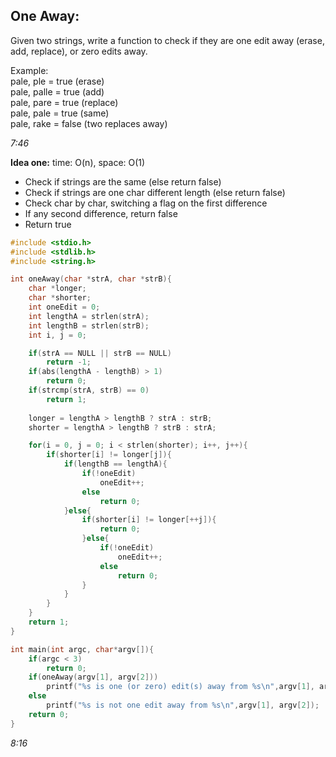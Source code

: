 ## One Away:

Given two strings, write a function to check if they are one edit away (erase, add, replace), or zero edits away.

Example:  
pale, ple = true (erase)  
pale, palle = true (add)  
pale, pare = true (replace)  
pale, pale = true (same)  
pale, rake = false (two replaces away)  

*7:46*

**Idea one:** time: O(n), space: O(1)
- Check if strings are the same (else return false)
- Check if strings are one char different length (else return false)
- Check char by char, switching a flag on the first difference
- If any second difference, return false
- Return true

````c
#include <stdio.h>
#include <stdlib.h>
#include <string.h>

int oneAway(char *strA, char *strB){
 	char *longer;
	char *shorter;
	int oneEdit = 0;
	int lengthA = strlen(strA);
	int lengthB = strlen(strB);
 	int i, j = 0;

 	if(strA == NULL || strB == NULL)
 		return -1;
	if(abs(lengthA - lengthB) > 1)
 		return 0;
	if(strcmp(strA, strB) == 0)
		return 1;
 	
 	longer = lengthA > lengthB ? strA : strB;
 	shorter = lengthA > lengthB ? strB : strA;

 	for(i = 0, j = 0; i < strlen(shorter); i++, j++){
 		if(shorter[i] != longer[j]){
			if(lengthB == lengthA){
 				if(!oneEdit)
 					oneEdit++;
 			 	else
 				 	return 0;
 			}else{
 				if(shorter[i] != longer[++j]){
 					return 0;
  				}else{
 					if(!oneEdit)
 						oneEdit++;
 					else
 						return 0;
 			 	}
 			}
 		}
 	}
 	return 1;
}

int main(int argc, char*argv[]){
 	if(argc < 3)
 		return 0;
 	if(oneAway(argv[1], argv[2])) 
 		printf("%s is one (or zero) edit(s) away from %s\n",argv[1], argv[2]);
	else
 		printf("%s is not one edit away from %s\n",argv[1], argv[2]);
 	return 0;
}
````

*8:16*
